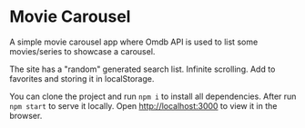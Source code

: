 # Movie Carousel

A simple movie carousel app where Omdb API is used to list some movies/series to showcase a carousel.

The site has a "random" generated search list. Infinite scrolling. Add to favorites and storing it in localStorage.

You can clone the project and run `npm i` to install all dependencies. After run `npm start` to serve it locally. Open [http://localhost:3000](http://localhost:3000) to view it in the browser.
